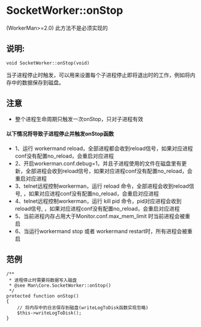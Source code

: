 # SocketWorker::onStop
(WorkerMan>=2.0)  此方法不是必须实现的

## 说明:
```
void SocketWorker::onStop(void)
```

当子进程停止时触发，可以用来设置每个子进程停止即将退出时的工作，例如将内存中的数据保存到磁盘。

## 注意
* 整个进程生命周期只触发一次onStop，只对子进程有效

#### 以下情况将导致子进程停止并触发onStop函数
* 1、运行 workermand reload，全部进程都会收到reload信号，如果对应进程conf没有配置no_reload，会重启对应进程
* 2、开启workerman.conf.debug=1，并且子进程使用的文件在磁盘里有更新，全部进程会收到reload信号，如果对应进程conf没有配置no_reload，会重启对应进程
* 3、telnet远程控制workerman，运行 reload 命令，全部进程会收到reload信号, ，如果对应进程conf没有配置no_reload，会重启对应进程
* 4、telnet远程控制workerman，运行 kill pid 命令，pid对应进程会收到reload信号, ，如果对应进程conf没有配置no_reload，会重启对应进程
* 5、当前进程内存占用大于Monitor.conf.max_mem_limit 时当前进程会被重启
* 6、当运行workermand stop 或者 workermand restart时，所有进程会被重启


## 范例
```
/**
 * 进程停止时需要将数据写入磁盘
 * @see Man\Core.SocketWorker::onStop()
 */
protected function onStop()
{
    // 将内存中的日志保存到磁盘(writeLogToDisk函数实现忽略)
    $this->writeLogToDisk();
}
```
